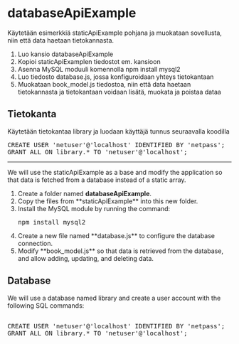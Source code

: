 <h1>databaseApiExample</h1>

Käytetään esimerkkiä staticApiExample pohjana ja muokataan sovellusta, niin että data haetaan tietokannasta.

<ol>
<li>Luo kansio databaseApiExample</li>
<li>Kopioi staticApiExamplen tiedostot em. kansioon</li>
<li>Asenna MySQL moduuli komennolla npm install mysql2</li>
<li>Luo tiedosto database.js, jossa konfiguroidaan yhteys tietokantaan</li>
<li>Muokataan book_model.js tiedostoa, niin että data haetaan tietokannasta ja tietokantaan voidaan lisätä, muokata ja poistaa dataa</li>
</ol>

<h2>Tietokanta</h2> 

Käytetään tietokantaa library ja luodaan käyttäjä tunnus seuraavalla koodilla
<pre>
CREATE USER 'netuser'@'localhost' IDENTIFIED BY 'netpass';
GRANT ALL ON library.* TO 'netuser'@'localhost';
</pre>
<hr>
We will use the staticApiExample as a base and modify the application so that data is fetched from a database instead of a static array.

<ol> <li>Create a folder named <b>databaseApiExample</b>.</li> <li>Copy the files from **staticApiExample** into this new folder.</li> <li>Install the MySQL module by running the command: <pre>npm install mysql2</pre></li> <li>Create a new file named **database.js** to configure the database connection.</li> <li>Modify **book_model.js** so that data is retrieved from the database, and allow adding, updating, and deleting data.</li> </ol>

<h2>Database</h2>

We will use a database named library and create a user account with the following SQL commands:

<pre> 
CREATE USER 'netuser'@'localhost' IDENTIFIED BY 'netpass'; 
GRANT ALL ON library.* TO 'netuser'@'localhost'; 
</pre>
